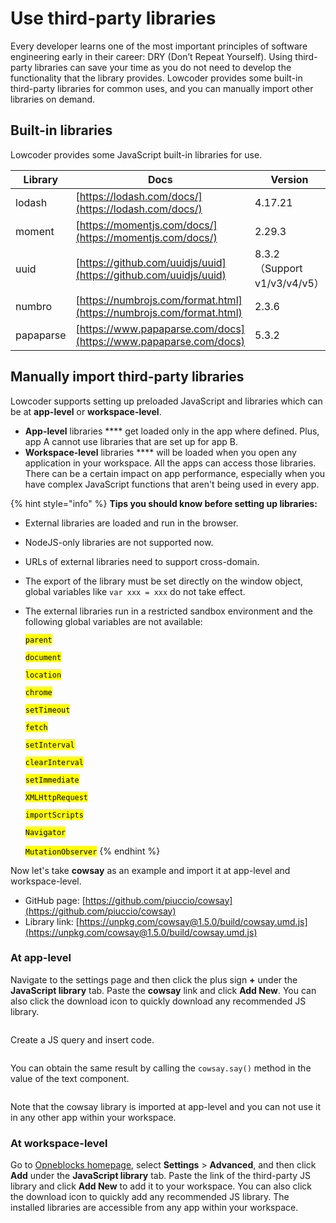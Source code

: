 # Use third-party libraries

Every developer learns one of the most important principles of software engineering early in their career: DRY (Don’t Repeat Yourself). Using third-party libraries can save your time as you do not need to develop the functionality that the library provides. Lowcoder provides some built-in third-party libraries for common uses, and you can manually import other libraries on demand.

## Built-in libraries

Lowcoder provides some JavaScript built-in libraries for use.

| Library   | Docs                                                                 | Version                    |
| --------- | -------------------------------------------------------------------- | -------------------------- |
| lodash    | [https://lodash.com/docs/](https://lodash.com/docs/)                 | 4.17.21                    |
| moment    | [https://momentjs.com/docs/](https://momentjs.com/docs/)             | 2.29.3                     |
| uuid      | [https://github.com/uuidjs/uuid](https://github.com/uuidjs/uuid)     | 8.3.2（Support v1/v3/v4/v5） |
| numbro    | [https://numbrojs.com/format.html](https://numbrojs.com/format.html) | 2.3.6                      |
| papaparse | [https://www.papaparse.com/docs](https://www.papaparse.com/docs)     | 5.3.2                      |

## Manually import third-party libraries

Lowcoder supports setting up preloaded JavaScript and libraries which can be at **app-level** or **workspace-level**.

* **App-level** libraries **** get loaded only in the app where defined. Plus, app A cannot use libraries that are set up for app B.
* **Workspace-level** libraries **** will be loaded when you open any application in your workspace. All the apps can access those libraries. There can be a certain impact on app performance, especially when you have complex JavaScript functions that aren't being used in every app.

{% hint style="info" %}
**Tips you should know before setting up libraries:**

* External libraries are loaded and run in the browser.
* NodeJS-only libraries are not supported now.
* URLs of external libraries need to support cross-domain.
* The export of the library must be set directly on the window object, global variables like `var xxx = xxx` do not take effect.
*   The external libraries run in a restricted sandbox environment and the following global variables are not available:

    <mark style="background-color:yellow;">`parent`</mark>

    <mark style="background-color:yellow;">`document`</mark>

    <mark style="background-color:yellow;">`location`</mark>

    <mark style="background-color:yellow;">`chrome`</mark>

    <mark style="background-color:yellow;">`setTimeout`</mark>

    <mark style="background-color:yellow;">`fetch`</mark>

    <mark style="background-color:yellow;">`setInterval`</mark>

    <mark style="background-color:yellow;">`clearInterval`</mark>

    <mark style="background-color:yellow;">`setImmediate`</mark>

    <mark style="background-color:yellow;">`XMLHttpRequest`</mark>

    <mark style="background-color:yellow;">`importScripts`</mark>

    <mark style="background-color:yellow;">`Navigator`</mark>

    <mark style="background-color:yellow;">`MutationObserver`</mark>
{% endhint %}

Now let's take **cowsay** as an example and import it at app-level and workspace-level.

* GitHub page: [https://github.com/piuccio/cowsay](https://github.com/piuccio/cowsay)
* Library link: [https://unpkg.com/cowsay@1.5.0/build/cowsay.umd.js](https://unpkg.com/cowsay@1.5.0/build/cowsay.umd.js)

### At app-level

Navigate to the settings page and then click the plus sign **+** under the **JavaScript library** tab. Paste the **cowsay** link and click **Add New**. You can also click the download icon to quickly download any recommended JS library.

<figure><img src="../.gitbook/assets/third-party-lib-1.png" alt=""><figcaption></figcaption></figure>

Create a JS query and insert code.

<figure><img src="../.gitbook/assets/third-party-lib-2.png" alt=""><figcaption></figcaption></figure>

You can obtain the same result by calling the `cowsay.say()` method in the value of the text component.

<figure><img src="../.gitbook/assets/third-party-lib-3.png" alt=""><figcaption></figcaption></figure>

Note that the cowsay library is imported at app-level and you can not use it in any other app within your workspace.

### At workspace-level

Go to [Opneblocks homepage](https://cloud.openblocks.dev/), select **Settings** > **Advanced**, and then click **Add** under the **JavaScript library** tab. Paste the link of the third-party JS library and click **Add New** to add it to your workspace. You can also click the download icon to quickly add any recommended JS library. The installed libraries are accessible from any app within your workspace.

<figure><img src="../.gitbook/assets/third-party-lib-4.png" alt=""><figcaption></figcaption></figure>
